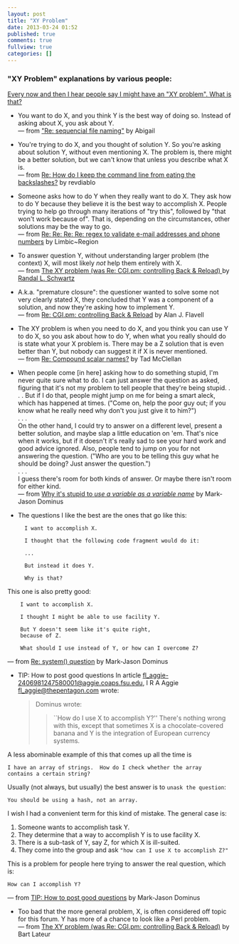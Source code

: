 ```yaml
---
layout: post
title: "XY Problem"
date: 2013-03-24 01:52
published: true
comments: true
fullview: true
categories: []
---
```


### "XY Problem" explanations by various people:
[Every now and then I hear people say I might have an "XY problem". What is that?](http://www.perlmonks.org/index.pl?node_id=542341)

- You want to do X, and you think Y is the best way of doing so. Instead of asking about X, you ask about Y. <br>
— from ["Re: sequencial file naming"](http://www.perlmonks.org/index.pl?node_id=87035) by Abigail

- You're trying to do X, and you thought of solution Y. So you're asking about solution Y, without even mentioning X. The problem is, there might be a better solution, but we can't know that unless you describe what X is. <br>
— from [Re: How do I keep the command line from eating the backslashes?](http://www.perlmonks.org/index.pl?node_id=430320) by revdiablo

- Someone asks how to do Y when they really want to do X. They ask how to do Y because they believe it is the best way to accomplish X. People trying to help go through many iterations of "try this", followed by "that won't work because of". That is, depending on the circumstances, other solutions may be the way to go. <br>
— from [Re: Re: Re: Re: regex to validate e-mail addresses and phone numbers](http://www.perlmonks.org/index.pl?node_id=327963) by Limbic~Region

- To answer question Y, without understanding larger problem (the context) X, will most likely *not* help them entirely with X. <br>
— from [The XY problem (was Re: CGI.pm: controlling Back & Reload)
](https://groups.google.com/forum/?fromgroups=#!msg/comp.lang.perl.misc/rCCGCpipjH0/TBQOCAT9154J) by [Randal L. Schwartz](http://www.stonehenge.com/merlyn/)

- A.k.a. "premature closure": the questioner wanted to solve some not very clearly stated X, they concluded that Y was a component of a solution, and now they're asking how to implement Y. <br>
— from [Re: CGI.pm: controlling Back & Reload](https://groups.google.com/forum/?fromgroups=#!msg/comp.lang.perl.misc/rCCGCpipjH0/awehJE2Ck5YJ) by Alan J. Flavell

- The XY problem is when you need to do X, and you think you can use Y to do X, so you ask about how to do Y, when what you really should do is state what your X problem is. There may be a Z solution that is even better than Y, but nobody can suggest it if X is never mentioned. <br>
— from [Re: Compound scalar names?](https://groups.google.com/forum/?fromgroups=#!msg/comp.lang.perl.misc/KGEh9CXPwQ0/TLmvdqBDV_AJ) by Tad McClellan

- When people come \[in here\] asking how to do something stupid, I'm never quite sure what to do. I can just answer the question as asked, figuring that it's not my problem to tell people that they're being stupid. . . . But if I do that, people might jump on me for being a smart aleck, which has happened at times. ("Come on, help the poor guy out; if you know what he really need why don't you just give it to him?") <br>
. . . <br>
On the other hand, I could try to answer on a different level, present a better solution, and maybe slap a little education on 'em. That's nice when it works, but if it doesn't it's really sad to see your hard work and good advice ignored. Also, people tend to jump on you for not answering the question. ("Who are you to be telling this guy what he should be doing? Just answer the question.")  <br>
. . . <br>
I guess there's room for both kinds of answer. Or maybe there isn't room for either kind. <br>
— from [Why it's stupid to *use a variable as a variable name*](https://groups.google.com/forum/?fromgroups=#!msg/comp.programming/ygCTx6AN7ds/3S9Ei9saEbUJ) by Mark-Jason Dominus 

- The questions I like the best are the ones that go like this:

		I want to accomplish X.
		
		I thought that the following code fragment would do it:
		
		...
		
		But instead it does Y.
		
		Why is that?
This one is also pretty good:

		I want to accomplish X.
		
		I thought I might be able to use facility Y.
		
		But Y doesn't seem like it's quite right, 
		because of Z.
		
		What should I use instead of Y, or how can I overcome Z?
— from [Re: system() question](https://groups.google.com/forum/?fromgroups=#!msg/comp.lang.perl/wu0T7a9orc0/3Q4PVIbEzZUJ "I never get answers to questions in newsgroups.") by Mark-Jason Dominus

- TIP: How to post good questions
In article <fl_aggie-2406981247580001@aggie.coaps.fsu.edu>, I R A Aggie <fl_aggie@thepentagon.com> wrote:
    >Dominus wrote:
    >>``How do I use X to accomplish Y?'' There's nothing wrong with this,
    >>except that sometimes X is a chocolate-covered banana and Y is the
    >>integration of European currency systems.

A less abominable example of this that comes up all the time is

	I have an array of strings.  How do I check whether the array
	contains a certain string?
Usually (not always, but usually) the best answer is to `unask the question`:

    You should be using a hash, not an array.
I wish I had a convenient term for this kind of mistake. The general case is:

 1. Someone wants to accomplish task Y.
 2. They determine that a way to accomplish Y is to use facility X.
 3. There is a sub-task of Y, say Z, for which X is ill-suited.
 4. They come into the group and ask `"how can I use X to accomplish Z?"`

This is a problem for people here trying to answer the real question, which is:

	How can I accomplish Y?
— from [TIP: How to post good questions](http://perl.plover.com/Questions3.html) by Mark-Jason Dominus

- Too bad that the more general problem, X, is often considered off topic for this forum. Y has more of a chance to look like a Perl problem. <br>
— from [The XY problem (was Re: CGI.pm: controlling Back & Reload)](https://groups.google.com/forum/?fromgroups#!msg/comp.lang.perl.misc/rCCGCpipjH0/VUXQwCG8ICkJ) by Bart Lateur